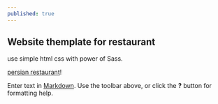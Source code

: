 ```yaml
---
published: true
---
```

## Website themplate for restaurant
use simple html css with power of Sass.

[persian restaurant](https://solgideveloper.github.io/Persian-Restaurant/ "Go to Live")!





Enter text in [Markdown](http://daringfireball.net/projects/markdown/). Use the toolbar above, or click the **?** button for formatting help.
